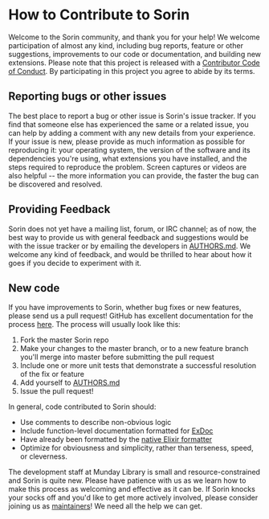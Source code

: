 # How to Contribute to Sorin

Welcome to the Sorin community, and thank you for your help! We welcome participation of almost any kind, including bug reports, feature or other suggestions, improvements to our code or documentation, and building new extensions. Please note that this project is released with a [Contributor Code of Conduct](code-of-conduct.md). By participating in this project you agree to abide by its terms.

## Reporting bugs or other issues

The best place to report a bug or other issue is Sorin's issue tracker. If you find that someone else has experienced the same or a related issue, you can help by adding a comment with any new details from your experience. If your issue is new, please provide as much information as possible for reproducing it: your operating system, the version of the software and its dependencies you're using, what extensions you have installed, and the steps required to reproduce the problem. Screen captures or videos are also helpful -- the more information you can provide, the faster the bug can be discovered and resolved.

## Providing Feedback

Sorin does not yet have a mailing list, forum, or IRC channel; as of now, the best way to provide us with general feedback and suggestions would be with the issue tracker or by emailing the developers in [AUTHORS.md](AUTHORS.md). We welcome any kind of feedback, and would be thrilled to hear about how it goes if you decide to experiment with it.

## New code

If you have improvements to Sorin, whether bug fixes or new features, please send us a pull request! GitHub has excellent documentation for the process [here](https://help.github.com/en/articles/about-pull-requests). The process will usually look like this:

1. Fork the master Sorin repo
2. Make your changes to the master branch, or to a new feature branch you'll merge into master before submitting the pull request
3. Include one or more unit tests that demonstrate a successful resolution of the fix or feature
4. Add yourself to [AUTHORS.md](AUTHORS.md)
5. Issue the pull request!

In general, code contributed to Sorin should:

* Use comments to describe non-obvious logic
* Include function-level documentation formatted for [ExDoc](https://hexdocs.pm/ex_doc/readme.html)
* Have already been formatted by the [native Elixir formatter](https://hexdocs.pm/mix/master/Mix.Tasks.Format.html)
* Optimize for obviousness and simplicity, rather than terseness, speed, or cleverness.

The development staff at Munday Library is small and resource-constrained and Sorin is quite new. Please have patience with us as we learn how to make this process as welcoming and effective as it can be. If Sorin knocks your socks off and you'd like to get more actively involved, please consider joining us as [maintainers](https://opensource.guide/best-practices/)! We need all the help we can get.
